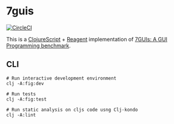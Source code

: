 # 7guis 

[![CircleCI](https://circleci.com/gh/svenlaater/7guis/tree/master.svg?style=svg)](https://circleci.com/gh/svenlaater/7guis/tree/master)

This is a [ClojureScript][cljs] + [Reagent][reagent] implementation of 
[7GUIs: A GUI Programming benchmark][7guis].


## CLI

```
# Run interactive development environment
clj -A:fig:dev

# Run tests
clj -A:fig:test

# Run static analysis on cljs code usng Clj-kondo
clj -A:lint

```

[7guis]: https://eugenkiss.github.io/7guis/
[cljs]: https://clojurescript.org/
[reagent]: https://github.com/reagent-project/reagent
